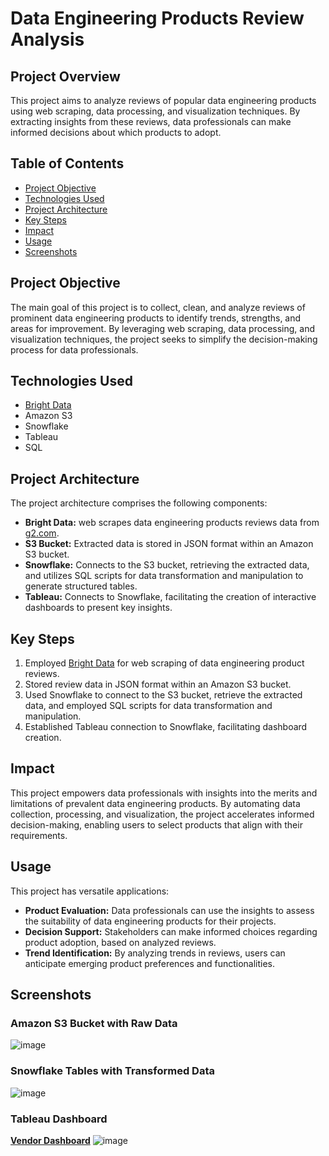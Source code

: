 # Data Engineering Products Review Analysis

## Project Overview

This project aims to analyze reviews of popular data engineering products using web scraping, data processing, and visualization techniques. By extracting insights from these reviews, data professionals can make informed decisions about which products to adopt.

## Table of Contents
- [Project Objective](#project-objective)
- [Technologies Used](#technologies-used)
- [Project Architecture](#project-architecture)
- [Key Steps](#key-steps)
- [Impact](#impact)
- [Usage](#usage)
- [Screenshots](#screenshots)

## Project Objective

The main goal of this project is to collect, clean, and analyze reviews of prominent data engineering products to identify trends, strengths, and areas for improvement. By leveraging web scraping, data processing, and visualization techniques, the project seeks to simplify the decision-making process for data professionals.

## Technologies Used

- [Bright Data](https://brightdata.com/?kw=bright%20data&cpn=388478960&utm_matchtype=e&cq_src=google_ads&cq_cmp=388478960&cq_term=bright%20data&cq_plac=&cq_net=o&cq_plt=gp&utm_matchtype=e&utm_term=bright%20data&utm_campaign=brand_brightdata-all_geos-search_rlsa_mql-kw_en-desktop&utm_source=bing&utm_medium=ppc&utm_content=bright-data-proxy&msclkid=b6fa2fe95deb1211269d4b0a8245b9b8)
- Amazon S3
- Snowflake
- Tableau
- SQL

## Project Architecture

The project architecture comprises the following components:

- **Bright Data:** web scrapes data engineering products reviews data from [g2.com](https://www.g2.com/).
- **S3 Bucket:** Extracted data is stored in JSON format within an Amazon S3 bucket.
- **Snowflake:** Connects to the S3 bucket, retrieving the extracted data, and utilizes SQL scripts for data transformation and manipulation to generate structured tables.
- **Tableau:** Connects to Snowflake, facilitating the creation of interactive dashboards to present key insights.

## Key Steps

1. Employed [Bright Data](https://brightdata.com/?kw=bright%20data&cpn=388478960&utm_matchtype=e&cq_src=google_ads&cq_cmp=388478960&cq_term=bright%20data&cq_plac=&cq_net=o&cq_plt=gp&utm_matchtype=e&utm_term=bright%20data&utm_campaign=brand_brightdata-all_geos-search_rlsa_mql-kw_en-desktop&utm_source=bing&utm_medium=ppc&utm_content=bright-data-proxy&msclkid=b6fa2fe95deb1211269d4b0a8245b9b8) for web scraping of data engineering product reviews.
2. Stored review data in JSON format within an Amazon S3 bucket.
3. Used Snowflake to connect to the S3 bucket, retrieve the extracted data, and employed SQL scripts for data transformation and manipulation.
4. Established Tableau connection to Snowflake, facilitating dashboard creation.

## Impact

This project empowers data professionals with insights into the merits and limitations of prevalent data engineering products. By automating data collection, processing, and visualization, the project accelerates informed decision-making, enabling users to select products that align with their requirements.

## Usage

This project has versatile applications:

- **Product Evaluation:** Data professionals can use the insights to assess the suitability of data engineering products for their projects.
- **Decision Support:** Stakeholders can make informed choices regarding product adoption, based on analyzed reviews.
- **Trend Identification:** By analyzing trends in reviews, users can anticipate emerging product preferences and functionalities.

## Screenshots

### Amazon S3 Bucket with Raw Data
![image](https://github.com/george-moses/Data-Engineering-Products-Analysis/assets/107324220/a09353c7-1dd2-4a21-a401-44e50e7fecc3)

### Snowflake Tables with Transformed Data
![image](https://github.com/george-moses/Data-Engineering-Products-Analysis/assets/107324220/393e3627-db1f-448c-9728-929269ecab9e)

### Tableau Dashboard
**[Vendor Dashboard](https://prod-useast-b.online.tableau.com/t/snowflakeproj/views/Project2/VendorDashboard)**
![image](https://github.com/george-moses/Data-Engineering-Products-Analysis/assets/107324220/e9d60da5-89a2-46db-8954-f7855d6a980c)


